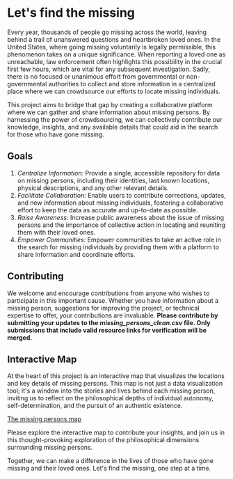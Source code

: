 # Let's find the missing

Every year, thousands of people go missing across the world, leaving behind a trail of unanswered questions and heartbroken loved ones. In the United States, where going missing voluntarily is legally permissible, this phenomenon takes on a unique significance. When reporting a loved one as unreachable, law enforcement often highlights this possibility in the crucial first few hours, which are vital for any subsequent investigation. Sadly, there is no focused or unanimous effort from governmental or non-governmental authorities to collect and store information in a centralized place where we can crowdsource our efforts to locate missing individuals.


This project aims to bridge that gap by creating a collaborative platform where we can gather and share information about missing persons. By harnessing the power of crowdsourcing, we can collectively contribute our knowledge, insights, and any available details that could aid in the search for those who have gone missing.


## Goals
1. *Centralize Information:* Provide a single, accessible repository for data on missing persons, including their identities, last known locations, physical descriptions, and any other relevant details.
2. *Facilitate Collaboration:* Enable users to contribute corrections, updates, and new information about missing individuals, fostering a collaborative effort to keep the data as accurate and up-to-date as possible.
3. *Raise Awareness:* Increase public awareness about the issue of missing persons and the importance of collective action in locating and reuniting them with their loved ones.
4. *Empower Communities:* Empower communities to take an active role in the search for missing individuals by providing them with a platform to share information and coordinate efforts.


## Contributing
We welcome and encourage contributions from anyone who wishes to participate in this important cause. Whether you have information about a missing person, suggestions for improving the project, or technical expertise to offer, your contributions are invaluable.
**Please contribute by submitting your updates to the *missing_persons_clean.csv* file. Only submissions that include valid resource links for verification will be merged.**


## Interactive Map
At the heart of this project is an interactive map that visualizes the locations and key details of missing persons. This map is not just a data visualization tool; it's a window into the stories and lives behind each missing person, inviting us to reflect on the philosophical depths of individual autonomy, self-determination, and the pursuit of an authentic existence.

[The missing persons map](https://sumitdeole.github.io/find-the-missing/)

Please explore the interactive map to contribute your insights, and join us in this thought-provoking exploration of the philosophical dimensions surrounding missing persons.

Together, we can make a difference in the lives of those who have gone missing and their loved ones. Let's find the missing, one step at a time.
